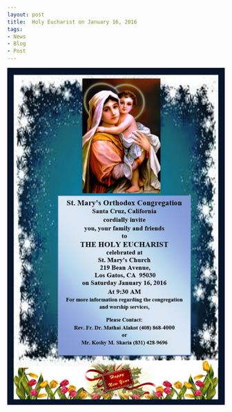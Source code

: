 ```yaml
---
layout: post
title:  Holy Eucharist on January 16, 2016
tags:
- News
- Blog
- Post
---
```


<p><img src="assets/images/2016-01-16.png" alt="Holy Eucharist" /></p>

